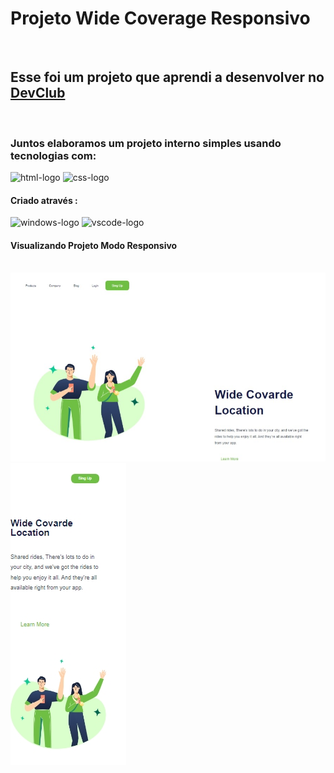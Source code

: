 <h1>
  <b>Projeto Wide Coverage Responsivo</b>
</h1>
<br>
<h2>Esse foi um projeto que aprendi a desenvolver no <a href="https://rodolfomori.com.br/devclub/">DevClub</a></h2>
<br>
<h3>Juntos elaboramos um projeto interno simples usando tecnologias com:</h3>
<img src="https://img.shields.io/badge/HTML-239120?style=for-the-badge&logo=html5&logoColor=white" alt="html-logo" />
<img src="https://img.shields.io/badge/CSS3-1572B6?style=for-the-badge&logo=css3&logoColor=white" alt="css-logo" />
<br>
<h4>Criado através :</h4>
<img src="https://img.shields.io/badge/Windows-0078D6?style=for-the-badge&logo=windows&logoColor=white" alt="windows-logo" />
<img src="https://img.shields.io/badge/Visual_Studio_Code-0078D4?style=for-the-badge&logo=visual%20studio%20code&logoColor=white" alt="vscode-logo" />
<br>
<h4>Visualizando Projeto Modo Responsivo</h4>
<br>
<img src="https://github.com/Lancaster07/Projeto-Wide-Coverage-Responsivo/blob/master/img/Captura%20de%20tela_8-5-2024_19403_127.0.0.1.jpeg?raw=true" alt="print-pc" />
<br>
<img src="https://github.com/Lancaster07/Projeto-Wide-Coverage-Responsivo/blob/master/img/Captura%20de%20tela_8-5-2024_194631_127.0.0.1.jpeg?raw=true" alt="print-smartfone" /> 
